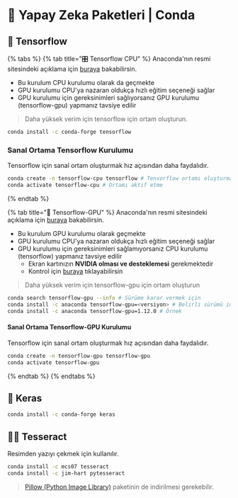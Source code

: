 # 🧠 Yapay Zeka Paketleri \| Conda

## 🏹 Tensorflow

{% tabs %}
{% tab title="🎛️ Tensorflow CPU" %}
Anaconda'nın resmi sitesindeki açıklama için [buraya](https://www.anaconda.com/tensorflow-in-anaconda/) bakabilirsin.

* Bu kurulum CPU kurulumu olarak da geçmekte
* GPU kurulumu CPU'ya nazaran oldukça hızlı eğitim seçeneği sağlar
* GPU kurulumu için gereksinimleri sağlıyorsanız GPU kurulumu \(tensorflow-gpu\) yapmanız tavsiye edilir

> Daha yüksek verim için tensorflow için ortam oluşturun.

```bash
conda install -c conda-forge tensorflow
```

### Sanal Ortama Tensorflow Kurulumu

Tensorflow için sanal ortam oluşturmak hız açısından daha faydalıdır.

```bash
conda create -n tensorflow-cpu tensorflow # Tensorflow ortamı oluşturma
conda activate tensorflow-cpu # Ortamı aktif etme
```
{% endtab %}

{% tab title="🚀  Tensorflow-GPU" %}
Anaconda'nın resmi sitesindeki açıklama için [buraya](https://www.anaconda.com/tensorflow-in-anaconda/) bakabilirsin.

* Bu kurulum GPU kurulumu olarak geçmekte
* GPU kurulumu CPU'ya nazaran oldukça hızlı eğitim seçeneği sağlar
* GPU kurulumu için gereksinimleri sağlamıyorsanız CPU kurulumu \(tensorflow\) yapmanız tavsiye edilir
  * Ekran kartınızın **NVIDIA olması ve desteklemesi** gerekmektedir
  * Kontrol için [buraya](https://developer.nvidia.com/cuda-gpus) tıklayabilirsin

> Daha yüksek verim için tensorflow-gpu için ortam oluşturun

```bash
conda search tensorflow-gpu --info # Sürüme karar vermek için
conda install -c anaconda tensorflow-gpu=<versiyon> # Belirli sürümü indirme
conda install -c anaconda tensorflow-gpu=1.12.0 # Örnek
```

#### Sanal Ortama Tensorflow-GPU Kurulumu

Tensorflow için sanal ortam oluşturmak hız açısından daha faydalıdır.

```bash
conda create -n tensorflow-gpu tensorflow-gpu
conda activate tensorflow-gpu
```
{% endtab %}
{% endtabs %}

## 🎃 Keras

```bash
conda install -c conda-forge keras
```

## 🕵️‍♂️ Tesseract

Resimden yazıyı çekmek için kullanılır.

```bash
conda install -c mcs07 tesseract
conda install -c jim-hart pytesseract
```

> [Pillow \(Python Image Library\)](./#paket-ve-kuetuephane-kurulumlari) paketinin de indirilmesi gerekebilir.

## 

